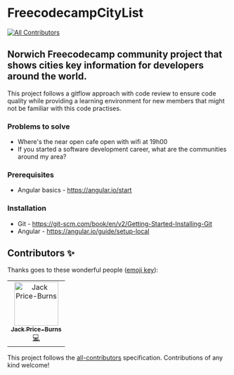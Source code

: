 # FreecodecampCityList
[![All Contributors](https://img.shields.io/badge/all_contributors-1-orange.svg?style=flat-square)](#contributors)
## Norwich Freecodecamp community project that shows cities key information for developers around the world.

This project follows a gitflow approach with code review to ensure code quality while providing a learning environment for new members that might not be familiar with this code practises.

### Problems to solve
- Where's the near open cafe open with wifi at 19h00
- If you started a software development career, what are the communities around my area?

### Prerequisites
- Angular basics - https://angular.io/start

### Installation
- Git - https://git-scm.com/book/en/v2/Getting-Started-Installing-Git
- Angular - https://angular.io/guide/setup-local

## Contributors ✨

Thanks goes to these wonderful people ([emoji key](https://allcontributors.org/docs/en/emoji-key)):

<!-- ALL-CONTRIBUTORS-LIST:START - Do not remove or modify this section -->
<!-- prettier-ignore -->
<table>
  <tr>
    <td align="center"><a href="https://github.com/JackPriceBurns"><img src="https://avatars3.githubusercontent.com/u/5484580?v=4" width="100px;" alt="Jack Price-Burns"/><br /><sub><b>Jack Price-Burns</b></sub></a><br /><a href="https://github.com/alexiorodrigues/freecodecampCityList/commits?author=JackPriceBurns" title="Code">💻</a></td>
  </tr>
</table>

<!-- ALL-CONTRIBUTORS-LIST:END -->

This project follows the [all-contributors](https://github.com/all-contributors/all-contributors) specification. Contributions of any kind welcome!